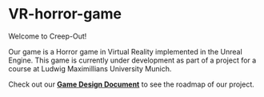 # VR-horror-game

Welcome to Creep-Out!

Our game is a Horror game in Virtual Reality implemented in the Unreal Engine.
This game is currently under development as part of a project for a course at Ludwig Maximillians University Munich.

Check out our **[Game Design Document](docs/Techdoc_Creep_Out.pdf)** to see the roadmap of our project.
